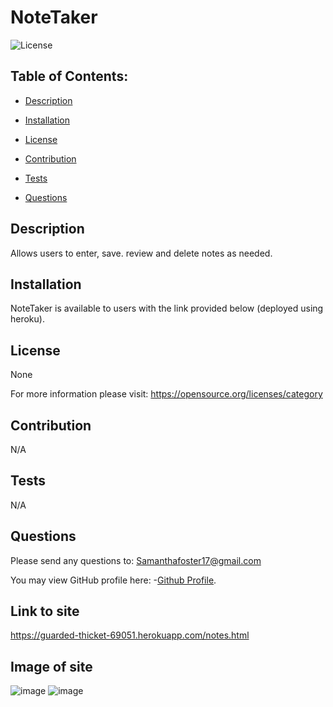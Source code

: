 # NoteTaker
   
![License](https://img.shields.io/badge/License-None-blue.svg "License Badge")


## Table of Contents:

- [Description](#description)

- [Installation](#installation)

- [License](#license) 

- [Contribution](#contribution)

- [Tests](#tests)

- [Questions](#questions) 


## Description
Allows users to enter, save. review and delete notes as needed. 
  
## Installation 
NoteTaker is available to users with the link provided below (deployed using heroku).
  
## License
None

For more information please visit: 
https://opensource.org/licenses/category
  
## Contribution 
N/A 
  
## Tests
N/A 
  
## Questions 
Please send any questions to: Samanthafoster17@gmail.com

You may view GitHub profile here: 
-[Github Profile](https://github.com/Samanthafoster17).

## Link to site
https://guarded-thicket-69051.herokuapp.com/notes.html

## Image of site
![image](https://user-images.githubusercontent.com/68489432/98072509-30281d00-1e34-11eb-9fa5-f011c5d7f83d.png)
![image](https://user-images.githubusercontent.com/68489432/98072518-37e7c180-1e34-11eb-9043-80f71c198a24.png)
   
